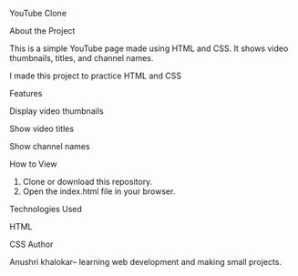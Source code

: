 

YouTube Clone

About the Project

This is a simple YouTube page made using HTML and CSS.
It shows video thumbnails, titles, and channel names.

I made this project to practice HTML and CSS

Features

Display video thumbnails

Show video titles

Show channel names

How to View

1. Clone or download this repository.
2. Open the index.html file in your browser.

Technologies Used

HTML

CSS
Author

Anushri khalokar– learning web development and making small projects.



